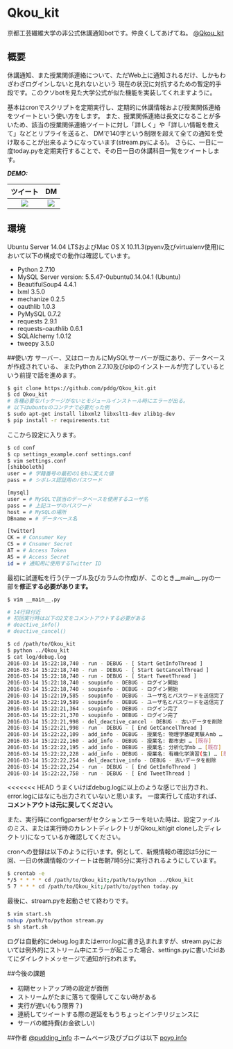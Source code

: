 # Qkou_kit
京都工芸繊維大学の非公式休講通知botです。仲良くしてあげてね。
[@Qkou_kit](https://twitter.com/Qkou_kit)

## 概要
休講通知、また授業関係連絡について、ただWeb上に通知されるだけ、しかもわざわざログインしないと見れないという
現在の状況に対抗するための暫定的手段です。このクソbotを見た大学公式が似た機能を実装してくれますように。

基本はcronでスクリプトを定期実行し、定期的に休講情報および授業関係連絡をツイートという使い方をします。
また、授業関係連絡は長文になることが多いため、該当の授業関係連絡ツイートに対し「詳しく」や「詳しい情報を教えて」などとリプライを送ると、
DMで140字という制限を超えて全ての通知を受け取ることが出来るようになっています(stream.pyによる)。
さらに、一日に一度today.pyを定期実行することで、その日一日の休講科目一覧をツイートします。

***DEMO:***

|ツイート|DM|
|:---:|:---:|
|![](https://raw.github.com/wiki/pddg/Qkou_kit/imgs/スクショ1.png)|![](https://raw.github.com/wiki/pddg/Qkou_kit/imgs/スクショ2.png)|

## 環境
Ubuntu Server 14.04 LTSおよびMac OS X 10.11.3(pyenv及びvirtualenv使用)において以下の構成での動作は確認しています。

* Python 2.7.10
* MySQL Server version: 5.5.47-0ubuntu0.14.04.1 (Ubuntu)
* BeautifulSoup4 4.4.1
* lxml 3.5.0
* mechanize 0.2.5
* oauthlib 1.0.3
* PyMySQL 0.7.2
* requests 2.9.1
* requests-oauthlib 0.6.1
* SQLAlchemy 1.0.12
* tweepy 3.5.0

##使い方
サーバー、又はローカルにMySQLサーバーが既にあり、データベースが作成されている、
またPython 2.7.10及びpipのインストールが完了しているという前提で話を進めます。

```bash
$ git clone https://github.com/pddg/Qkou_kit.git
$ cd Qkou_kit
# 各種必要なパッケージがないとモジュールインストール時にエラーが出る。
# 以下はubuntuのコンテナで必要だった例
$ sudo apt-get install libxml2 libxslt1-dev zlib1g-dev
$ pip install -r requirements.txt
```

ここから設定に入ります。

```bash
$ cd conf
$ cp settings_example.conf settings.conf
$ vim settings.conf
[shibboleth]
user = # 学籍番号の最初の1をbに変えた値
pass = # シボレス認証用のパスワード

[mysql]
user = # MySQLで該当のデータベースを使用するユーザ名
pass = # 上記ユーザのパスワード
host = # MySQLの場所
DBname = # データベース名

[twitter]
CK = # Consumer Key
CS = # Cnsumer Secret
AT = # Access Token
AS = # Access Secret
id = # 通知用に使用するTwitter ID
```

最初に試運転を行う(テーブル及びカラムの作成)が、このとき\_\_main\_\_.pyの一部を**修正する必要があります。**

```bash
$ vim __main__.py
```

```python
# 14行目付近
# 初回実行時は以下の2文をコメントアウトする必要がある
# deactive_info()
# deactive_cancel()
```

```bash
$ cd /path/to/Qkou_kit
$ python ../Qkou_kit
$ cat log/debug.log
2016-03-14 15:22:18,740 - run - DEBUG - [ Start GetInfoThread ]
2016-03-14 15:22:18,740 - run - DEBUG - [ Start GetCancelThread ]
2016-03-14 15:22:18,740 - run - DEBUG - [ Start TweetThread ]
2016-03-14 15:22:18,740 - soupinfo - DEBUG - ログイン開始
2016-03-14 15:22:18,740 - soupinfo - DEBUG - ログイン開始
2016-03-14 15:22:19,585 - soupinfo - DEBUG - ユーザ名とパスワードを送信完了
2016-03-14 15:22:19,589 - soupinfo - DEBUG - ユーザ名とパスワードを送信完了
2016-03-14 15:22:21,364 - soupinfo - DEBUG - ログイン完了
2016-03-14 15:22:21,370 - soupinfo - DEBUG - ログイン完了
2016-03-14 15:22:21,998 - del_deactive_cancel - DEBUG - 古いデータを削除
2016-03-14 15:22:21,998 - run - DEBUG - [ End GetCancelThread ]
2016-03-14 15:22:22,109 - add_info - DEBUG - 授業名: 物理学基礎実験Ａmb … [既存]
2016-03-14 15:22:22,160 - add_info - DEBUG - 授業名: 都市史Ⅰ … [既存]
2016-03-14 15:22:22,195 - add_info - DEBUG - 授業名: 分析化学mb … [既存]
2016-03-14 15:22:22,228 - add_info - DEBUG - 授業名: 有機化学演習(生) … [既存]
2016-03-14 15:22:22,254 - del_deactive_info - DEBUG - 古いデータを削除
2016-03-14 15:22:22,254 - run - DEBUG - [ End GetInfoThread ]
2016-03-14 15:22:22,758 - run - DEBUG - [ End TweetThread ]
```
<<<<<<< HEAD
うまくいけばdebug.logに以上のような感じで出力され、error.logにはなにも出力されていないと思います。
一度実行して成功すれば、**コメントアウトは元に戻してください。**

また、実行時にconfigparserがセクションエラーを吐いた時は、設定ファイルのミス、または実行時のカレントディレクトリがQkou_kit(git cloneしたディレクトリ)になっているか確認してください。

cronへの登録は以下のように行います。例として、新規情報の確認は5分に一回、一日の休講情報のツイートは毎朝7時5分に実行されるようにしています。

```bash
$ crontab -e
*/5 * * * * cd /path/to/Qkou_kit;/path/to/python ../Qkou_kit
5 7 * * * cd /path/to/Qkou_kit;/path/to/python today.py
```

最後に、stream.pyを起動させて終わりです。

```bash
$ vim start.sh
nohup /path/to/python stream.py
$ sh start.sh
```

ログは自動的にdebug.logまたはerror.logに書き込まれますが、stream.pyにおいては例外的にストリーム中にエラーが起こった場合、settings.pyに書いたidあてにダイレクトメッセージで通知が行われます。

##今後の課題

* 初期セットアップ時の設定が面倒
* ストリームがたまに落ちて復帰してこない時がある
* 実行が遅い(もう限界？)
* 連続してツイートする際の遅延をもうちょっとインテリジェンスに
* サーバの維持費(お金欲しい)


##作者
[@pudding_info](https://twitter.com/pudding_info)
ホームページ及びブログは以下
[poyo.info](https://www.poyo.info)
